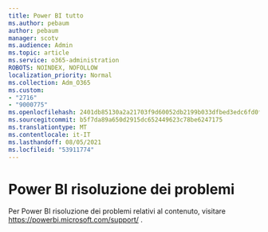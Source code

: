 ```yaml
---
title: Power BI tutto
ms.author: pebaum
author: pebaum
manager: scotv
ms.audience: Admin
ms.topic: article
ms.service: o365-administration
ROBOTS: NOINDEX, NOFOLLOW
localization_priority: Normal
ms.collection: Adm_O365
ms.custom:
- "2716"
- "9000775"
ms.openlocfilehash: 2401db85130a2a21703f9d60052db2199b033dfbed3edc6fd0f88ea9f6246573
ms.sourcegitcommit: b5f7da89a650d2915dc652449623c78be6247175
ms.translationtype: MT
ms.contentlocale: it-IT
ms.lasthandoff: 08/05/2021
ms.locfileid: "53911774"
---
```

# <a name="power-bi-troubleshooting"></a>Power BI risoluzione dei problemi

Per Power BI risoluzione dei problemi relativi al contenuto, visitare https://powerbi.microsoft.com/support/ .